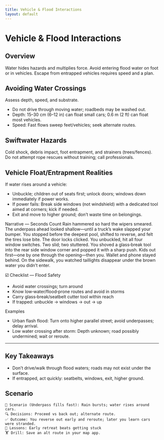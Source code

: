 ```yaml
---
title: Vehicle & Flood Interactions
layout: default
---
```


# Vehicle & Flood Interactions

## Overview
Water hides hazards and multiplies force. Avoid entering flood water on foot or in vehicles. Escape from entrapped vehicles requires speed and a plan.

## Avoiding Water Crossings
Assess depth, speed, and substrate.

- Do not drive through moving water; roadbeds may be washed out.
- Depth: 15–30 cm (6–12 in) can float small cars; 0.6 m (2 ft) can float most vehicles.
- Speed: Fast flows sweep feet/vehicles; seek alternate routes.

## Swiftwater Hazards
Cold shock, debris impact, foot entrapment, and strainers (trees/fences). Do not attempt rope rescues without training; call professionals.

## Vehicle Float/Entrapment Realities
If water rises around a vehicle:

- Unbuckle; children out of seats first; unlock doors; windows down immediately if power works.
- If power fails: Break side windows (not windshield) with a dedicated tool aimed at corners; kick if needed.
- Exit and move to higher ground; don’t waste time on belongings.

Narrative — Seconds Count
Rain hammered so hard the wipers smeared. The underpass ahead looked shallow—until a truck’s wake slapped your bumper. You stopped before the deepest pool, shifted to reverse, and felt the tires lose bite. The door locks clicked. You unbuckled, hit all four window switches. Two slid; two stuttered. You shoved a glass‑break tool into the rear side window corner and popped it with a sharp push. Kids out first—one by one through the opening—then you. Wallet and phone stayed behind. On the sidewalk, you watched taillights disappear under the brown water you didn’t enter.

☑️ Checklist — Flood Safety
- Avoid water crossings; turn around
- Know low‑water/flood‑prone routes and avoid in storms
- Carry glass‑break/seatbelt cutter tool within reach
- If trapped: unbuckle → windows → out → up

Examples
- Urban flash flood: Turn onto higher parallel street; avoid underpasses; delay arrival.
- Low water crossing after storm: Depth unknown; road possibly undermined; wait or reroute.

---

## Key Takeaways
- Don’t drive/walk through flood waters; roads may not exist under the surface.
- If entrapped, act quickly: seatbelts, windows, exit, higher ground.

## Scenario

```
🧭 Scenario (Underpass fills fast): Rain bursts; water rises around cars.
🔍 Decisions: Proceed vs back out; alternate route.
✅ Outcome: You reverse out early and reroute; later you learn cars were stranded.
🧠 Lessons: Early retreat beats getting stuck
🏋️ Drill: Save an alt route in your map app.
```
